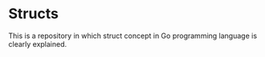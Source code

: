 # Structs
This is a repository in which struct concept in Go programming language is clearly explained.
